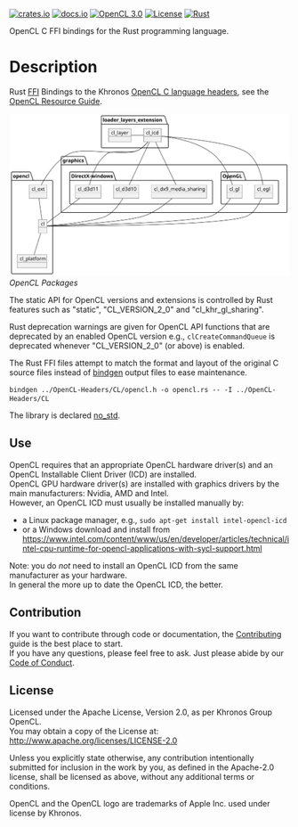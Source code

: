 [![crates.io](https://img.shields.io/crates/v/opencl-sys.svg)](https://crates.io/crates/opencl-sys)
[![docs.io](https://docs.rs/opencl-sys/badge.svg)](https://docs.rs/opencl-sys/)
[![OpenCL 3.0](https://img.shields.io/badge/OpenCL-3.0-blue.svg)](https://www.khronos.org/registry/OpenCL/)
[![License](https://img.shields.io/badge/License-Apache%202.0-blue.svg)](https://opensource.org/licenses/Apache-2.0)
[![Rust](https://github.com/kenba/opencl-sys-rs/workflows/Rust/badge.svg)](https://github.com/kenba/opencl-sys-rs/actions)

OpenCL C FFI bindings for the Rust programming language.

# Description

Rust [FFI](https://doc.rust-lang.org/nomicon/ffi.html) Bindings to the Khronos
[OpenCL C language headers](https://github.com/KhronosGroup/OpenCL-Headers),
see the [OpenCL Resource Guide](https://www.khronos.org/opencl/resources).

![OpenCL Packages](docs/images/opencl_context_objects.svg)  
*OpenCL Packages*

The static API for OpenCL versions and extensions is controlled by Rust features
such as "static", "CL_VERSION_2_0" and "cl_khr_gl_sharing".  

Rust deprecation warnings are given for OpenCL API functions that are deprecated
by an enabled OpenCL version e.g., `clCreateCommandQueue` is deprecated whenever
"CL_VERSION_2_0" (or above) is enabled.

The Rust FFI files attempt to match the format and layout of the original
C source files instead of [bindgen](https://rust-lang.github.io/rust-bindgen/)
output files to ease maintenance.

```
bindgen ../OpenCL-Headers/CL/opencl.h -o opencl.rs -- -I ../OpenCL-Headers/CL
```

The library is declared [no_std](https://docs.rust-embedded.org/book/intro/no-std.html).

## Use

OpenCL requires that an appropriate OpenCL hardware driver(s) and an OpenCL Installable Client Driver (ICD) are installed.  
OpenCL GPU hardware driver(s) are installed with graphics drivers by the main manufacturers: Nvidia, AMD and Intel.  
However, an OpenCL ICD must usually be installed manually by:

- a Linux package manager, e.g., `sudo apt-get install intel-opencl-icd`
- or a Windows download and install from
<https://www.intel.com/content/www/us/en/developer/articles/technical/intel-cpu-runtime-for-opencl-applications-with-sycl-support.html>

Note: you do *not* need to install an OpenCL ICD from the same manufacturer as your hardware.  
In general the more up to date the OpenCL ICD, the better.

## Contribution

If you want to contribute through code or documentation, the [Contributing](CONTRIBUTING.md)
guide is the best place to start.  
If you have any questions, please feel free to ask.
Just please abide by our [Code of Conduct](CODE_OF_CONDUCT.md).

## License

Licensed under the Apache License, Version 2.0, as per Khronos Group OpenCL.  
You may obtain a copy of the License at: <http://www.apache.org/licenses/LICENSE-2.0>

Unless you explicitly state otherwise, any contribution intentionally submitted
for inclusion in the work by you, as defined in the Apache-2.0 license,
shall be licensed as above, without any additional terms or conditions.

OpenCL and the OpenCL logo are trademarks of Apple Inc. used under license by Khronos.
